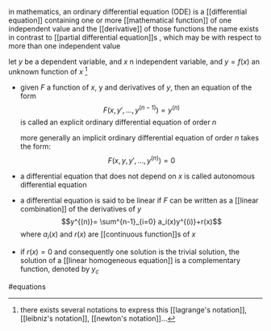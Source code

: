 in mathematics, an ordinary differential equation (ODE)  is a [[differential equation]] containing one or more [[mathematical function]] of one independent value and the [[derivative]] of those functions
the name exists in contrast to [[partial differential equation]]s , which may be with respect to more than one independent value

let $y$ be a dependent variable, and $x$ n independent variable, and $y=f(x)$ an unknown function of $x$ [^1]

- given $F$ a function of $x$, y and derivatives of $y$, then an equation of the form
$$F(x,y',\ldots,y^{(n-1)}) = y^{(n)}$$
	is called an explicit ordinary differential equation of order $n$

	 more generally an implicit ordinary differential equation of order $n$ takes the form:$$F(x,y,y',\ldots, y^{(n)})= 0$$
- a differential equation that does not depend on $x$ is called autonomous differential equation
- a differential equation is said to be linear if $F$ can be written as a [[linear combination]] of the derivatives of $y$$$y^{(n)}= \sum^{n-1}_{i=0} a_i(x)y^{(i)}+r(x)$$ where $a_i(x)$ and $r(x)$ are [[continuous function]]s of $x$
- if $r(x)=0$ and consequently one solution is the trivial solution, the solution of a [[linear homogeneous equation]] is a complementary function, denoted by $y_c$


[^1]: there exists several notations to express this [[lagrange's notation]], [[leibniz's notation]], [[newton's notation]]...

#equations